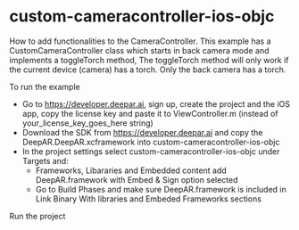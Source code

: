# custom-cameracontroller-ios-objc

How to add functionalities to the CameraController. This example has a CustomCameraController class which starts in back camera mode and implements a toggleTorch method, The toggleTorch method will only work if the current device (camera) has a torch. Only the back camera has a torch.

To run the example
* Go to https://developer.deepar.ai, sign up, create the project and the iOS app, copy the license key and paste it to ViewController.m (instead of your_license_key_goes_here string)
* Download the SDK from https://developer.deepar.ai and copy the DeepAR.DeepAR.xcframework into custom-cameracontroller-ios-objc
* In the project settings select custom-cameracontroller-ios-objc under Targets and:
  * Frameworks, Libararies and Embedded content add DeepAR.framework with Embed & Sign option selected
  * Go to Build Phases and make sure DeepAR.framework is included in Link Binary With libraries and Embeded Frameworks sections

Run the project
